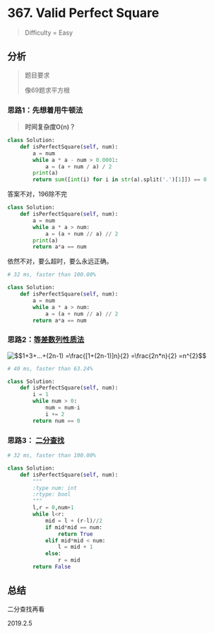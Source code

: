 # 367. Valid Perfect Square
> Difficulty = Easy

## 分析

> 题目要求
> 
> 像69题求平方根

### 思路1：先想着用牛顿法

> **时间复杂度O(n)？**

```python
class Solution:
    def isPerfectSquare(self, num):
        a = num
        while a * a - num > 0.0001:
            a = (a + num / a) / 2
        print(a)
        return sum([int(i) for i in str(a).split('.')[1]]) == 0
```

答案不对，196除不完

```python
class Solution:
    def isPerfectSquare(self, num):
        a = num
        while a * a > num:
            a = (a + num // a) // 2
        print(a)
        return a*a == num
```

依然不对，要么超时，要么永远正确。


```python
# 32 ms, faster than 100.00%

class Solution:
    def isPerfectSquare(self, num):
        a = num
        while a * a > num:
            a = (a + num // a) // 2
        return a*a == num
```

### 思路2：[等差数列性质法](https://github.com/apachecn/awesome-algorithm/blob/master/docs/Leetcode_Solutions/Python/367._valid_perfect_square.md)

<img src="https://latex.codecogs.com/gif.latex?$$1&plus;3&plus;...&plus;(2n-1)&space;=\frac{[1&plus;(2n-1)]n}{2}&space;=\frac{2n*n}{2}&space;=n^{2}$$" title="$$1+3+...+(2n-1) =\frac{[1+(2n-1)]n}{2} =\frac{2n*n}{2} =n^{2}$$" />


```python
# 40 ms, faster than 63.24%

class Solution:
    def isPerfectSquare(self, num):
        i = 1
        while num > 0:
        	num = num-i
        	i += 2
        return num == 0
```

### 思路3： [二分查找](https://blog.csdn.net/fuxuemingzhu/article/details/71159714)


```python
# 32 ms, faster than 100.00%

class Solution:
    def isPerfectSquare(self, num):
        """
        :type num: int
        :rtype: bool
        """
        l,r = 0,num+1
        while l<r:
        	mid = l + (r-l)//2
        	if mid*mid == num:
        		return True
        	elif mid*mid < num:
        		l = mid + 1
        	else:
        		r = mid 
        return False
```

## 总结

二分查找再看

2019.2.5